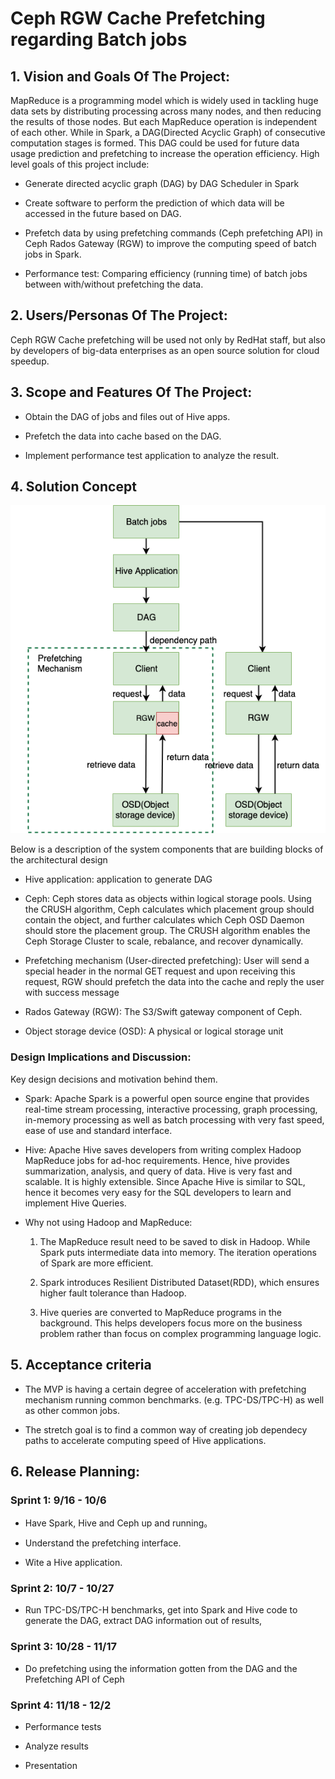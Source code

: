 # Ceph RGW Cache Prefetching regarding Batch jobs

## 1. Vision and Goals Of The Project:

MapReduce is a programming model which is widely used in tackling huge data sets by distributing processing across many nodes, and then reducing the results of those nodes. But each MapReduce operation is independent of each other. While in Spark, a DAG(Directed Acyclic Graph) of consecutive computation  stages is formed. This DAG could be used for future data usage prediction and prefetching to increase the operation efficiency. High level goals of this project include:

- Generate directed acyclic graph (DAG) by DAG Scheduler in Spark

- Create software to perform the prediction of which data will be
  accessed in the future based on DAG.

- Prefetch data by using prefetching commands (Ceph prefetching API) in
  Ceph Rados Gateway (RGW) to improve the computing speed of batch jobs in Spark.

- Performance test: Comparing efficiency (running time) of batch jobs between with/without prefetching the data. 

## 2. Users/Personas Of The Project:

Ceph RGW Cache prefetching will be used not only by RedHat staff, but also by developers of big-data enterprises as an open source solution for cloud speedup.

## 3. Scope and Features Of The Project:

- Obtain the DAG of jobs and files out of Hive apps.

- Prefetch the data into cache based on the DAG.

- Implement performance test application to analyze the result.

## 4. Solution Concept

![design](https://github.com/BU-NU-CLOUD-F19/Ceph_RGW_Cache_Prefetching_regarding_Batch_jobs/blob/master/doc/Design.jpg)

Below is a description of the system components that are building blocks of the architectural design

- Hive application: application to generate DAG

- Ceph: Ceph stores data as objects within logical storage pools. Using the CRUSH algorithm, Ceph calculates which placement group should contain the object, and further calculates which Ceph OSD Daemon should store the placement group. The CRUSH algorithm enables the Ceph Storage Cluster to scale, rebalance, and recover dynamically.

- Prefetching mechanism (User-directed prefetching): User will send a special header in the normal GET request and upon receiving this request, RGW should prefetch the data into the cache and reply the user with success message

- Rados Gateway (RGW): The S3/Swift gateway component of Ceph.

- Object storage device (OSD): A physical or logical storage unit

### Design Implications and Discussion:

Key design decisions and motivation behind them.

- Spark: Apache Spark is a powerful open source engine that provides real-time stream processing, interactive processing, graph processing, in-memory processing as well as batch processing with very fast speed, ease of use and standard interface.

- Hive: Apache Hive saves developers from writing complex Hadoop MapReduce jobs for ad-hoc requirements. Hence, hive provides summarization, analysis, and query of data. Hive is very fast and scalable. It is highly extensible. Since Apache Hive is similar to SQL, hence it becomes very easy for the SQL developers to learn and implement Hive Queries.

- Why not using Hadoop and MapReduce:

  1. The MapReduce result need to be saved to disk in Hadoop. While Spark puts intermediate data into memory. The iteration operations of Spark are more efficient.

  2. Spark introduces Resilient Distributed Dataset(RDD), which ensures higher fault tolerance than Hadoop.

  3. Hive queries are converted to MapReduce programs in the background. This helps developers focus more on the business problem rather than focus on complex programming language logic.

## 5. Acceptance criteria

- The MVP is having a certain degree of acceleration with prefetching mechanism running common benchmarks. (e.g. TPC-DS/TPC-H) as well as other common jobs.

- The stretch goal is to find a common way of creating job dependecy paths to accelerate computing speed of Hive applications. 

## 6. Release Planning:

### Sprint 1: 9/16 - 10/6 

-   Have Spark, Hive and Ceph up and running。
    
-   Understand the prefetching interface.
    
-   Wite a Hive application.
    
### Sprint 2: 10/7 - 10/27

-   Run TPC-DS/TPC-H benchmarks, get into Spark and Hive code to generate the DAG, extract DAG information out of results,
    

### Sprint 3: 10/28 - 11/17

-   Do prefetching using the information gotten from the DAG and the Prefetching API of Ceph
    
### Sprint 4: 11/18 - 12/2

-   Performance tests
    
-   Analyze results
    
-   Presentation
